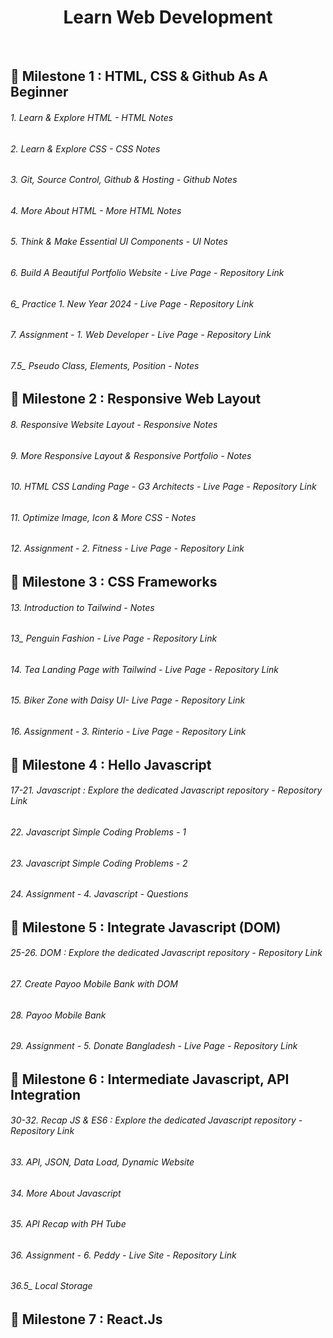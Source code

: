 <h1 align="center"> Learn Web Development </h1>
<br>

## 🎯 Milestone 1 : HTML, CSS & Github As A Beginner 

<h6>1. Learn & Explore HTML - <a style="text-decoration:none" href="https://tamimiqbal.notion.site/1-Learn-Explore-HTML-7c523c8ae07741159fe2177f054f3062?pvs=4" target="_blank">HTML Notes</a> </h6>

<h6>2. Learn & Explore CSS - <a style="text-decoration:none" href="https://tamimiqbal.notion.site/2-Learn-Explore-CSS-937764b1d0e749efa15588f143075233?pvs=4" target="_blank">CSS Notes</a> </h6>

<h6>3. Git, Source Control, Github & Hosting - <a style="text-decoration:none" href="https://tamimiqbal.notion.site/3-Git-Source-Control-Github-Hosting-4e404c2cc9c646a5b74557f303362a9f?pvs=4" target="_blank">Github Notes</a> </h6>

<h6>4. More About HTML - <a style="text-decoration:none" href="https://tamimiqbal.notion.site/4-More-About-HTML-ea21b7f5eff044438dc673797dc9dfca?pvs=4" target="_blank">More HTML Notes</a> </h6>


<h6>5. Think & Make Essential UI Components - <a style="text-decoration:none" href="https://tamimiqbal.notion.site/5-Think-Make-Essential-UI-Components-8eb2b416d8a7442e9779cc4a003b005b?pvs=4" target="_blank">UI Notes</a> </h6>

<h6>6. Build A Beautiful Portfolio Website - <a style="text-decoration:none" href="https://tamiim-iqbal.github.io/Portfolio-Website/">Live Page</a> - <a style="text-decoration:none" href="https://github.com/Tamiim-Iqbal/Portfolio-Website">Repository Link</a></h6>

<h6>6_ Practice 1. New Year 2024 - <a style="text-decoration:none" href="https://tamiim-iqbal.github.io/New-Year-2024/">Live Page</a> - <a style="text-decoration:none" href="https://github.com/Tamiim-Iqbal/New-Year-2024">Repository Link</a> </h6>

<h6>7. Assignment - 1. Web Developer - <a style="text-decoration:none" href="https://tamiim-iqbal.github.io/Web-Developer/">Live Page</a> - <a style="text-decoration:none" href="https://github.com/Tamiim-Iqbal/Web-Developer">Repository Link</a></h6>

<h6>7.5_ Pseudo Class, Elements, Position - <a style="text-decoration:none" href="" target="_blank">Notes</a> </h6>

## 🎯 Milestone 2 : Responsive Web Layout

<h6>8. Responsive Website Layout - <a style="text-decoration:none" href="https://tamimiqbal.notion.site/8-Responsive-Website-Layout-7e615529cd9a4cb386775812a6b42b03?pvs=4" target="_blank">Responsive Notes</a> </h6>

<h6>9. More Responsive Layout & Responsive Portfolio - <a style="text-decoration:none" href="https://tamimiqbal.notion.site/9-More-Responsive-Layout-Responsive-Portfolio-4405695d9ad7439eb271bb5677a65c39?pvs=4" target="_blank">Notes</a> 

<h6>10. HTML CSS Landing Page - G3 Architects - <a style="text-decoration:none" href="https://tamiim-iqbal.github.io/G3-Architects/" target="_blank">Live Page</a> - <a style="text-decoration:none" href="https://github.com/Tamiim-Iqbal/G3-Architects">Repository Link</a> 

<h6>11. Optimize Image, Icon & More CSS - <a style="text-decoration:none" href="" target="_blank">Notes</a> </h6>

<h6>12. Assignment - 2. Fitness - <a style="text-decoration:none" href="https://tamiim-iqbal.github.io/Fitness/
">Live Page</a> - <a style="text-decoration:none" href="https://github.com/Tamiim-Iqbal/Fitness">Repository Link</a></h6>

## 🎯 Milestone 3 : CSS Frameworks

<h6>13. Introduction to Tailwind - <a style="text-decoration:none" href="https://tamimiqbal.notion.site/13-Introduction-to-Tailwind-474c2f1db5db49dbbc8d50dd9af05c9c?pvs=4" target="_blank">Notes</a> </h6>

<h6>13_ Penguin Fashion - <a style="text-decoration:none" href="https://tamiim-iqbal.github.io/Penguin-Fashion/
">Live Page</a> - <a style="text-decoration:none" href="https://github.com/Tamiim-Iqbal/Penguin-Fashion">Repository Link</a></h6>

<h6>14. Tea Landing Page with Tailwind - <a style="text-decoration:none" href="https://tamiim-iqbal.github.io/Tea-House/">Live Page</a> - <a style="text-decoration:none" href="https://github.com/Tamiim-Iqbal/Tea-House">Repository Link</a> </h6>

<h6>15. Biker Zone with Daisy UI- <a style="text-decoration:none" href="https://tamiim-iqbal.github.io/Biker-Zone/">Live Page</a> - <a style="text-decoration:none" href="https://github.com/Tamiim-Iqbal/Biker-Zone">Repository Link</a>

<h6>16. Assignment - 3. Rinterio - <a style="text-decoration:none" href="https://tamiim-iqbal.github.io/Rinterio/">Live Page</a> - <a style="text-decoration:none" href="https://github.com/Tamiim-Iqbal/Rinterio">Repository Link</a></h6>

## 🎯 Milestone 4 : Hello Javascript

<h6>17-21. Javascript : Explore the dedicated Javascript repository - <a style="text-decoration:none" href="https://github.com/Tamiim-Iqbal/Javascript">Repository Link</a></h6>

<h6>22. Javascript Simple Coding Problems - 1 </h6>
<h6>23. Javascript Simple Coding Problems - 2 </h6>
<h6>24. Assignment - 4. Javascript - <a style="text-decoration:none" href="https://tamimiqbal.notion.site/Assignment-4-Questions-bcdac46ef6ed4f12a08bd80787e9f10e?pvs=4">Questions</a></h6>

## 🎯 Milestone 5 : Integrate Javascript (DOM)

<h6>25-26. DOM : Explore the dedicated Javascript repository - <a style="text-decoration:none" href="https://github.com/Tamiim-Iqbal/Javascript">Repository Link</a></h6>

<h6>27. Create Payoo Mobile Bank with DOM </h6>

<h6>28. Payoo Mobile Bank </h6>

<h6>29. Assignment - 5. Donate Bangladesh - <a style="text-decoration:none" href="https://tamiim-iqbal.github.io/Donate-Bangladesh/">Live Page</a> - <a style="text-decoration:none" href="https://github.com/Tamiim-Iqbal/Donate-Bangladesh">Repository Link</a></h6>



## 🎯 Milestone 6 : Intermediate Javascript, API Integration

<h6>30-32. Recap JS & ES6 : Explore the dedicated Javascript repository - <a style="text-decoration:none" href="https://github.com/Tamiim-Iqbal/Javascript">Repository Link</a></h6>

<h6>33. API, JSON, Data Load, Dynamic Website </h6>

<h6>34. More About Javascript </h6>

<h6>35. API Recap with PH Tube </h6>

<h6>36. Assignment - 6. Peddy  - <a style="text-decoration:none" href="https://peddy.vercel.app">Live Site</a> - <a style="text-decoration:none" href="https://github.com/Tamiim-Iqbal/Peddy">Repository Link</a></h6></h6>

<h6>36.5_ Local Storage </h6>

## 🎯 Milestone 7 : React.Js